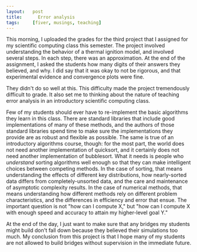 ```yaml
---
layout:   post
title:      Error analysis
tags:     [fiver, musings, teaching]
---
```


This morning, I uploaded the grades for the third project that I
assigned for my scientific computing class this semester.  The project
involved understanding the behavior of a thermal ignition model, and
involved several steps.  In each step, there was an approximation.  At
the end of the assignment, I asked the students how many digits of
their answers they believed, and why.  I did say that it was okay to
not be rigorous, and that experimental evidence and convergence plots
were fine.

They didn't do so well at this.  This difficulty made the project
tremendously difficult to grade.  It also set me to thinking about the
nature of teaching error analysis in an introductory scientific
computing class.

Few of my students should ever have to re-implement the basic
algorithms they learn in this class.  There are standard libraries
that include good implementations of many of these methods, and the
authors of those standard libraries spend time to make sure the
implementations they provide are as robust and flexible as possible.
The same is true of an introductory algorithms course, though: for the
most part, the world does not need another implementation of
quicksort, and it certainly does not need another implementation of
bubblesort.  What it needs is people who *understand* sorting
algorithms well enough so that they can make intelligent choices
between competing methods.  In the case of sorting, that means
understanding the effects of different key distributions, how
nearly-sorted data differs from completely-unsorted data, and the care
and maintenance of asymptotic complexity results.  In the case of
numerical methods, that means understanding how different methods rely
on different problem characteristics, and the differences in
efficiency and error that ensue.  The important question is not "how
can I compute X," but "how can I compute X with enough speed and
accuracy to attain my higher-level goal Y."

At the end of the day, I just want to make sure that any bridges my
students might build don't fall down because they believed their
simulations too much.  My conclusion from this project is that I hope
many of my students are not allowed to build bridges without
supervision in the immediate future.
